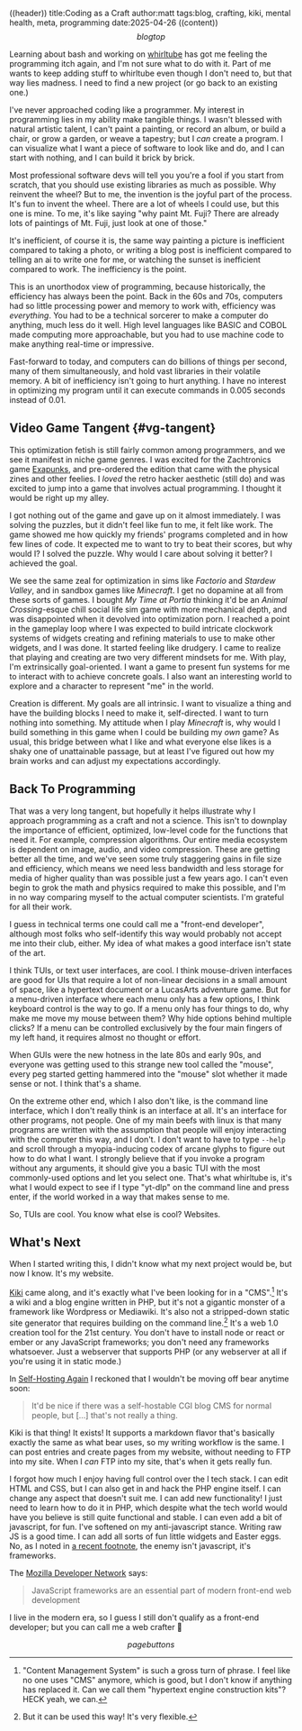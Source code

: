 ((header))
title:Coding as a Craft
author:matt
tags:blog, crafting, kiki, mental health, meta, programming
date:2025-04-26
((content))
$$blogtop$$

Learning about bash and working on [whirltube](/?page=whirltube) has got me feeling the programming itch again, and I'm not sure what to do with it. Part of me wants to keep adding stuff to whirltube even though I don't need to, but that way lies madness. I need to find a new project (or go back to an existing one.)

I've never approached coding like a programmer. My interest in programming lies in my ability make tangible things. I wasn't blessed with natural artistic talent, I can't paint a painting, or record an album, or build a chair, or grow a garden, or weave a tapestry; but I *can* create a program. I can visualize what I want a piece of software to look like and do, and I can start with nothing, and I can build it brick by brick. 

Most professional software devs will tell you you're a fool if you start from scratch, that you should use existing libraries as much as possible. Why reinvent the wheel? But to me, the invention is the joyful part of the process. It's fun to invent the wheel. There are a lot of wheels I could use, but this one is mine. To me, it's like saying "why paint Mt. Fuji? There are already lots of paintings of Mt. Fuji, just look at one of those." 

It's inefficient, of course it is, the same way painting a picture is inefficient compared to taking a photo, or writing a blog post is inefficient compared to telling an ai to write one for me, or watching the sunset is inefficient compared to work. The inefficiency is the point.

This is an unorthodox view of programming, because historically, the efficiency has always been the point. Back in the 60s and 70s, computers had so little processing power and memory to work with, efficiency was *everything*. You had to be a technical sorcerer to make a computer do anything, much less do it well. High level languages like BASIC and COBOL made computing more approachable, but you had to use machine code to make anything real-time or impressive.

Fast-forward to today, and computers can do billions of things per second, many of them simultaneously, and hold vast libraries in their volatile memory. A bit of inefficiency isn't going to hurt anything. I have no interest in optimizing my program until it can execute commands in 0.005 seconds instead of 0.01.

## Video Game Tangent {#vg-tangent}

This optimization fetish is still fairly common among programmers, and we see it manifest in niche game genres. I was excited for the Zachtronics game [Exapunks](https://zachtronics.itch.io/exapunks), and pre-ordered the edition that came with the physical zines and other feelies. I *loved* the retro hacker aesthetic (still do) and was excited to jump into a game that involves actual programming. I thought it would be right up my alley.

I got nothing out of the game and gave up on it almost immediately. I was solving the puzzles, but it didn't feel like fun to me, it felt like work. The game showed me how quickly my friends' programs completed and in how few lines of code. It expected me to want to try to beat their scores, but why would I? I solved the puzzle. Why would I care about solving it better? I achieved the goal.

We see the same zeal for optimization in sims like *Factorio* and *Stardew Valley*, and in sandbox games like *Minecraft*. I get no dopamine at all from these sorts of games. I bought *My Time at Portia* thinking it'd be an *Animal Crossing*-esque chill social life sim game with more mechanical depth, and was disappointed when it devolved into optimization porn. I reached a point in the gameplay loop where I was expected to build intricate clockwork systems of widgets creating and refining materials to use to make other widgets, and I was done. It started feeling like drudgery. I came to realize that playing and creating are two very different mindsets for me. With play, I'm extrinsically goal-oriented. I want a game to present fun systems for me to interact with to achieve concrete goals. I also want an interesting world to explore and a character to represent "me" in the world.

Creation is different. My goals are all intrinsic. I want to visualize a thing and have the building blocks I need to make it, self-directed. I want to turn nothing into something. My attitude when I play *Minecraft* is, why would I build something in this game when I could be building my *own* game? As usual, this bridge between what I like and what everyone else likes is a shaky one of unattainable passage, but at least I've figured out how my brain works and can adjust my expectations accordingly.

## Back To Programming

That was a very long tangent, but hopefully it helps illustrate why I approach programming as a craft and not a science. This isn't to downplay the importance of efficient, optimized, low-level code for the functions that need it. For example, compression algorithms. Our entire media ecosystem is dependent on image, audio, and video compression. These are getting better all the time, and we've seen some truly staggering gains in file size and efficiency, which means we need less bandwidth and less storage for media of higher quality than was possible just a few years ago. I can't even begin to grok the math and physics required to make this possible, and I'm in no way comparing myself to the actual computer scientists. I'm grateful for all their work.

I guess in technical terms one could call me a "front-end developer", although most folks who self-identify this way would probably not accept me into their club, either. My idea of what makes a good interface isn't state of the art.

I think TUIs, or text user interfaces, are cool. I think mouse-driven interfaces are good for UIs that require a lot of non-linear decisions in a small amount of space, like a hypertext document or a LucasArts adventure game. But for a menu-driven interface where each menu only has a few options, I think keyboard control is the way to go. If a menu only has four things to do, why make me move my mouse between them? Why hide options behind multiple clicks? If a menu can be controlled exclusively by the four main fingers of my left hand, it requires almost no thought or effort.

When GUIs were the new hotness in the late 80s and early 90s, and everyone was getting used to this strange new tool called the "mouse", every peg started getting hammered into the "mouse" slot whether it made sense or not. I think that's a shame.

On the extreme other end, which I also don't like, is the command line interface, which I don't really think is an interface at all. It's an interface for other programs, not people. One of my main beefs with linux is that many programs are written with the assumption that people will enjoy interacting with the computer this way, and I don't. I don't want to have to type ``--help`` and scroll through a myopia-inducing codex of arcane glyphs to figure out how to do what I want. I strongly believe that if you invoke a program without any arguments, it should give you a basic TUI with the most commonly-used options and let you select one. That's what whirltube is, it's what I would expect to see if I type "yt-dlp" on the command line and press enter, if the world worked in a way that makes sense to me.

So, TUIs are cool. You know what else is cool? Websites.

## What's Next

When I started writing this, I didn't know what my next project would be, but now I know. It's my website.

[Kiki](https://tomo-dashi.itch.io/kiki) came along, and it's exactly what I've been looking for in a "CMS".[^cms] It's a wiki and a blog engine written in PHP, but it's not a gigantic monster of a framework like Wordpress or Mediawiki. It's also not a stripped-down static site generator that requires building on the command line.[^static] It's a web 1.0 creation tool for the 21st century. You don't have to install node or react or ember or any JavaScript frameworks; you don't need any frameworks whatsoever. Just a webserver that supports PHP (or any webserver at all if you're using it in static mode.)

In [Self-Hosting Again](https://bluelander.bearblog.dev/self-hosting-again/) I reckoned that I wouldn't be moving off bear anytime soon:

>It'd be nice if there was a self-hostable CGI blog CMS for normal people, but [...] that's not really a thing.

Kiki is that thing! It exists! It supports a markdown flavor that's basically exactly the same as what bear uses, so my writing workflow is the same. I can post entries and create pages from my website, without needing to FTP into my site. When I *can* FTP into my site, that's when it gets really fun.

I forgot how much I enjoy having full control over the l tech stack. I can edit HTML and CSS, but I can also get in and hack the PHP engine itself. I can change any aspect that doesn't suit me. I can add new functionality! I just need to learn how to do it in PHP, which despite what the tech world would have you believe is still quite functional and stable. I can even add a bit of javascript, for fun. I've softened on my anti-javascript stance. Writing raw JS is a good time. I can add all sorts of fun little widgets and Easter eggs. No, as I noted in [a recent footnote](https://bluelander.bearblog.dev/im-doing-technology/#fn-1), the enemy isn't javascript, it's frameworks.

The [Mozilla Developer Network](https://developer.mozilla.org/en-US/docs/Learn_web_development/Core/Frameworks_libraries) says:

>JavaScript frameworks are an essential part of modern front-end web development

I live in the modern era, so I guess I still don't qualify as a front-end developer; but you can call me a web crafter 🦝

$$pagebuttons$$

[^cms]: "Content Management System" is such a gross turn of phrase. I feel like no one uses "CMS" anymore, which is good, but I don't know if anything has replaced it. Can we call them "hypertext engine construction kits"? HECK yeah, we can.

[^static]: But it can be used this way! It's very flexible.
